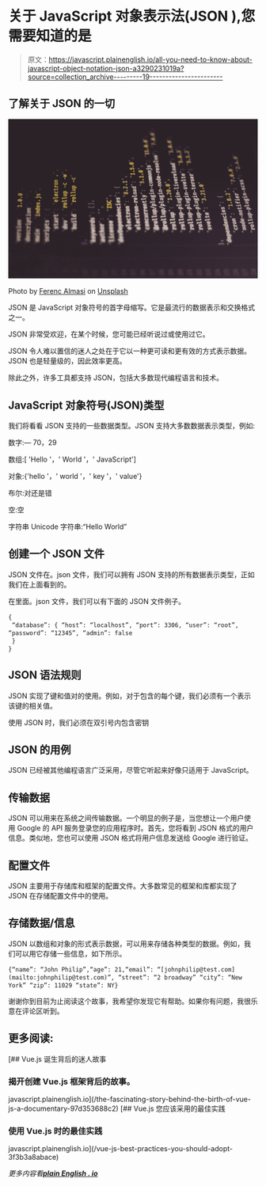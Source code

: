 # 关于 JavaScript 对象表示法(JSON ),您需要知道的是

> 原文：<https://javascript.plainenglish.io/all-you-need-to-know-about-javascript-object-notation-json-a3290231019a?source=collection_archive---------19----------------------->

## 了解关于 JSON 的一切

![](img/c552962103041b5db335c726396fafed.png)

Photo by [Ferenc Almasi](https://unsplash.com/@flowforfrank?utm_source=medium&utm_medium=referral) on [Unsplash](https://unsplash.com?utm_source=medium&utm_medium=referral)

JSON 是 JavaScript 对象符号的首字母缩写。它是最流行的数据表示和交换格式之一。

JSON 非常受欢迎，在某个时候，您可能已经听说过或使用过它。

JSON 令人难以置信的迷人之处在于它以一种更可读和更有效的方式表示数据。JSON 也是轻量级的，因此效率更高。

除此之外，许多工具都支持 JSON，包括大多数现代编程语言和技术。

## **JavaScript 对象符号(JSON)类型**

我们将看看 JSON 支持的一些数据类型。JSON 支持大多数数据表示类型，例如:

数字:— 70，29

数组:[ 'Hello '，' World '，' JavaScript']

对象:{'hello '，' world '，' key '，' value'}

布尔:对还是错

空:空

字符串 Unicode 字符串:“Hello World”

## **创建一个 JSON 文件**

JSON 文件在。json 文件，我们可以拥有 JSON 支持的所有数据表示类型，正如我们在上面看到的。

在里面。json 文件，我们可以有下面的 JSON 文件例子。

```
{
 “database”: { “host”: “localhost”, “port”: 3306, “user”: “root”, “password”: “12345”, “admin”: false
 }
}
```

## **JSON 语法规则**

JSON 实现了键和值对的使用。例如，对于包含的每个键，我们必须有一个表示该键的相关值。

使用 JSON 时，我们必须在双引号内包含密钥

## **JSON 的用例**

JSON 已经被其他编程语言广泛采用，尽管它听起来好像只适用于 JavaScript。

## **传输数据**

JSON 可以用来在系统之间传输数据。一个明显的例子是，当您想让一个用户使用 Google 的 API 服务登录您的应用程序时。首先，您将看到 JSON 格式的用户信息。类似地，您也可以使用 JSON 格式将用户信息发送给 Google 进行验证。

## **配置文件**

JSON 主要用于存储库和框架的配置文件。大多数常见的框架和库都实现了 JSON 在存储配置文件中的使用。

## **存储数据/信息**

JSON 以数组和对象的形式表示数据，可以用来存储各种类型的数据。例如，我们可以用它存储一些信息，如下所示。

```
{“name”: “John Philip”,“age”: 21,“email”: “[johnphilip@test.com](mailto:johnphilip@test.com)”, “street”: “2 broadway” “city”: “New York” “zip”: 11029 “state”: NY}
```

谢谢你到目前为止阅读这个故事，我希望你发现它有帮助。如果你有问题，我很乐意在评论区听到。

## **更多阅读:**

[](/the-fascinating-story-behind-the-birth-of-vue-js-a-documentary-97d353688c2) [## Vue.js 诞生背后的迷人故事

### 揭开创建 Vue.js 框架背后的故事。

javascript.plainenglish.io](/the-fascinating-story-behind-the-birth-of-vue-js-a-documentary-97d353688c2) [](/vue-js-best-practices-you-should-adopt-3f3b3a8abace) [## Vue.js 您应该采用的最佳实践

### 使用 Vue.js 时的最佳实践

javascript.plainenglish.io](/vue-js-best-practices-you-should-adopt-3f3b3a8abace) 

*更多内容看*[***plain English . io***](http://plainenglish.io/)